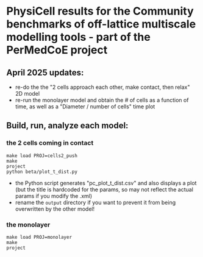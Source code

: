 # PhysiCell results for the Community benchmarks of off-lattice multiscale modelling tools - part of the PerMedCoE project

## April 2025 updates: 

* re-do the the "2 cells approach each other, make contact, then relax" 2D model
* re-run the monolayer model and obtain the # of cells as a function of time, as well as a "Diameter / number of cells" time plot

## Build, run, analyze each model:

### the 2 cells coming in contact
```
make load PROJ=cells2_push
make
project
python beta/plot_t_dist.py
```
* the Python script generates "pc_plot_t_dist.csv" and also displays a plot (but the title is hardcoded for the params, so may not reflect the actual params if you modify the .xml)
* rename the `output` directory if you want to prevent it from being overwritten by the other model!

### the monolayer
```
make load PROJ=monolayer
make
project
```
